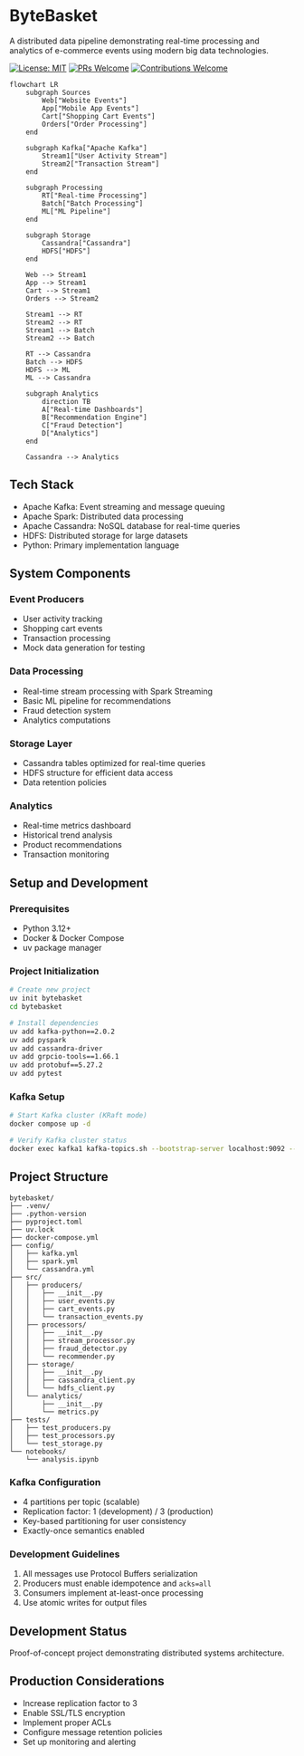 # ByteBasket
A distributed data pipeline demonstrating real-time processing and analytics of e-commerce events using modern big data technologies.

[![License: MIT](https://img.shields.io/badge/License-MIT-yellow.svg)](https://opensource.org/licenses/MIT)
[![PRs Welcome](https://img.shields.io/badge/PRs-welcome-brightgreen.svg)](http://makeapullrequest.com)
[![Contributions Welcome](https://img.shields.io/badge/contributions-welcome-brightgreen.svg?style=flat)](https://github.com/yourusername/blazingly-fast-dev/issues)

```mermaid
flowchart LR
    subgraph Sources
        Web["Website Events"]
        App["Mobile App Events"]
        Cart["Shopping Cart Events"]
        Orders["Order Processing"]
    end

    subgraph Kafka["Apache Kafka"]
        Stream1["User Activity Stream"]
        Stream2["Transaction Stream"]
    end

    subgraph Processing
        RT["Real-time Processing"]
        Batch["Batch Processing"]
        ML["ML Pipeline"]
    end

    subgraph Storage
        Cassandra["Cassandra"]
        HDFS["HDFS"]
    end

    Web --> Stream1
    App --> Stream1
    Cart --> Stream1
    Orders --> Stream2

    Stream1 --> RT
    Stream2 --> RT
    Stream1 --> Batch
    Stream2 --> Batch

    RT --> Cassandra
    Batch --> HDFS
    HDFS --> ML
    ML --> Cassandra

    subgraph Analytics
        direction TB
        A["Real-time Dashboards"]
        B["Recommendation Engine"]
        C["Fraud Detection"]
        D["Analytics"]
    end

    Cassandra --> Analytics
```

## Tech Stack
- Apache Kafka: Event streaming and message queuing
- Apache Spark: Distributed data processing
- Apache Cassandra: NoSQL database for real-time queries
- HDFS: Distributed storage for large datasets
- Python: Primary implementation language

## System Components

### Event Producers
- User activity tracking
- Shopping cart events
- Transaction processing
- Mock data generation for testing

### Data Processing
- Real-time stream processing with Spark Streaming
- Basic ML pipeline for recommendations
- Fraud detection system
- Analytics computations

### Storage Layer
- Cassandra tables optimized for real-time queries
- HDFS structure for efficient data access
- Data retention policies

### Analytics
- Real-time metrics dashboard
- Historical trend analysis
- Product recommendations
- Transaction monitoring

## Setup and Development

### Prerequisites
- Python 3.12+
- Docker & Docker Compose
- uv package manager

### Project Initialization
```bash
# Create new project
uv init bytebasket
cd bytebasket

# Install dependencies
uv add kafka-python==2.0.2
uv add pyspark
uv add cassandra-driver
uv add grpcio-tools==1.66.1
uv add protobuf==5.27.2
uv add pytest
```

### Kafka Setup
```bash
# Start Kafka cluster (KRaft mode)
docker compose up -d

# Verify Kafka cluster status
docker exec kafka1 kafka-topics.sh --bootstrap-server localhost:9092 --list
```

## Project Structure
```
bytebasket/
├── .venv/
├── .python-version
├── pyproject.toml
├── uv.lock
├── docker-compose.yml
├── config/
│   ├── kafka.yml
│   ├── spark.yml
│   └── cassandra.yml
├── src/
│   ├── producers/
│   │   ├── __init__.py
│   │   ├── user_events.py
│   │   ├── cart_events.py
│   │   └── transaction_events.py
│   ├── processors/
│   │   ├── __init__.py
│   │   ├── stream_processor.py
│   │   ├── fraud_detector.py
│   │   └── recommender.py
│   ├── storage/
│   │   ├── __init__.py
│   │   ├── cassandra_client.py
│   │   └── hdfs_client.py
│   └── analytics/
│       ├── __init__.py
│       └── metrics.py
├── tests/
│   ├── test_producers.py
│   ├── test_processors.py
│   └── test_storage.py
└── notebooks/
    └── analysis.ipynb
```

### Kafka Configuration
- 4 partitions per topic (scalable)
- Replication factor: 1 (development) / 3 (production)
- Key-based partitioning for user consistency
- Exactly-once semantics enabled

### Development Guidelines
1. All messages use Protocol Buffers serialization
2. Producers must enable idempotence and `acks=all`
3. Consumers implement at-least-once processing
4. Use atomic writes for output files

## Development Status
Proof-of-concept project demonstrating distributed systems architecture.

## Production Considerations
- Increase replication factor to 3
- Enable SSL/TLS encryption
- Implement proper ACLs
- Configure message retention policies
- Set up monitoring and alerting

